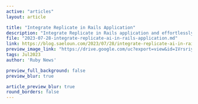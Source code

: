 ```yaml
---
active: "articles"
layout: article

title: "Integrate Replicate in Rails Application"
description: "Integrate Replicate in Rails application and effortlessly run various machine learning models in the cloud using Replicate."
file: "2023-07-28-integrate-replicate-ai-in-rails-application.md"
link: https://blog.saeloun.com/2023/07/28/integrate-replicate-ai-in-rails-application/
preview_image_link: "https://drive.google.com/uc?export=view&id=1VrsriydzXN-z5J4R8QbeREipyneqKlNj"
tags: Jul2023
author: 'Ruby News'

preview_full_background: false
preview_blur: true

article_preview_blur: true
round_borders: false
---
```

